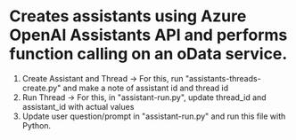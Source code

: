# Creates assistants using Azure OpenAI Assistants API and performs function calling on an oData service.   

1. Create Assistant and Thread -> For this, run "assistants-threads-create.py" and make a note of assistant id and thread id  
2. Run Thread -> For this, in "assistant-run.py", update thread_id and assistant_id with actual values  
3. Update user question/prompt in "assistant-run.py" and run this file with Python.  
